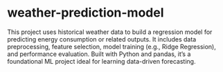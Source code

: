 # weather-prediction-model
This project uses historical weather data to build a regression model for predicting energy consumption or related outputs. It includes data preprocessing, feature selection, model training (e.g., Ridge Regression), and performance evaluation. Built with Python and pandas, it’s a foundational ML project ideal for learning data-driven forecasting.

